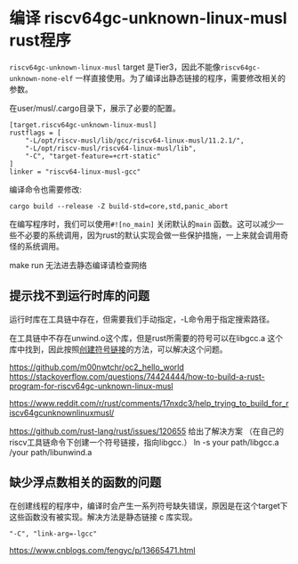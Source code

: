 # 编译 riscv64gc-unknown-linux-musl rust程序

`riscv64gc-unknown-linux-musl` target 是Tier3，因此不能像`riscv64gc-unknown-none-elf` 一样直接使用。为了编译出静态链接的程序，需要修改相关的参数。

在user/musl/.cargo目录下，展示了必要的配置。

```
[target.riscv64gc-unknown-linux-musl]
rustflags = [
    "-L/opt/riscv-musl/lib/gcc/riscv64-linux-musl/11.2.1/",
    "-L/opt/riscv-musl/riscv64-linux-musl/lib",
    "-C", "target-feature=+crt-static"
]
linker = "riscv64-linux-musl-gcc"
```

编译命令也需要修改:

```
cargo build --release -Z build-std=core,std,panic_abort
```

在编写程序时，我们可以使用`#![no_main]` 关闭默认的`main` 函数。这可以减少一些不必要的系统调用，因为rust的默认实现会做一些保护措施，一上来就会调用奇怪的系统调用。


make run 无法进去静态编译请检查网络

## 提示找不到运行时库的问题

运行时库在工具链中存在，但需要我们手动指定，-L命令用于指定搜索路径。

在工具链中不存在unwind.o这个库，但是rust所需要的符号可以在libgcc.a 这个库中找到，因此按照[创建符号链接](https://github.com/rust-lang/rust/issues/120655)的方法，可以解决这个问题。



https://github.com/m00nwtchr/oc2_hello_world 
https://stackoverflow.com/questions/74424444/how-to-build-a-rust-program-for-riscv64gc-unknown-linux-musl

https://www.reddit.com/r/rust/comments/17nxdc3/help_trying_to_build_for_riscv64gcunknownlinuxmusl/

https://github.com/rust-lang/rust/issues/120655 给出了解决方案
（在自己的riscv工具链命令下创建一个符号链接，指向libgcc.）
ln -s your path/libgcc.a /your path/libunwind.a


## 缺少浮点数相关的函数的问题

在创建线程的程序中，编译时会产生一系列符号缺失错误，原因是在这个target下这些函数没有被实现。解决方法是静态链接 c 库实现。

```
"-C", "link-arg=-lgcc"
```







https://www.cnblogs.com/fengyc/p/13665471.html